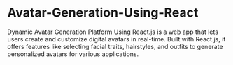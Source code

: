 # Avatar-Generation-Using-React
Dynamic Avatar Generation Platform Using React.js is a web app that lets users create and customize digital avatars in real-time. Built with React.js, it offers features like selecting facial traits, hairstyles, and outfits to generate personalized avatars for various applications.
